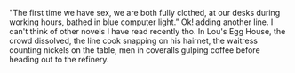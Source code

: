 "The first time we have sex, we are both fully clothed, at our desks during working hours, bathed in blue computer light.” 
Ok! adding another line. I can't think of other novels I have read recently tho.
In Lou's Egg House, the crowd dissolved, the line cook snapping on his hairnet, the waitress counting nickels on the table, men in coveralls gulping coffee before heading out to the refinery.
